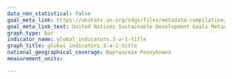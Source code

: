 ```yaml
---
data_non_statistical: false
goal_meta_link: https://unstats.un.org/sdgs/files/metadata-compilation/Metadata-Goal-3.pdf
goal_meta_link_text: United Nations Sustainable Development Goals Metadata (PDF 866 KB)
graph_type: bar
indicator_name: global_indicators.3-a-1-title
graph_title: global_indicators.3-a-1-title
national_geographical_coverage: Кыргызская Республика
measurement_units: 

---
```

